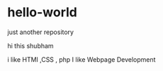 # hello-world
just another repository

hi this shubham

i like HTMl ,CSS , php
I like Webpage Development

